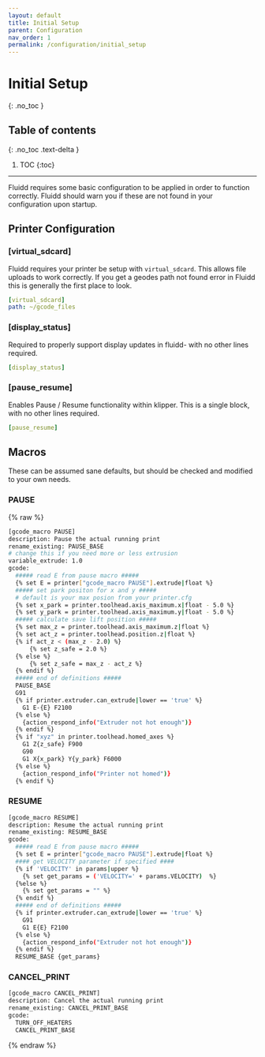 ```yaml
---
layout: default
title: Initial Setup
parent: Configuration
nav_order: 1
permalink: /configuration/initial_setup
---
```


# Initial Setup
{: .no_toc }

## Table of contents
{: .no_toc .text-delta }

1. TOC
{:toc}

---

Fluidd requires some basic configuration to be applied in order to function
correctly. Fluidd should warn you if these are not found in your configuration
upon startup.

## Printer Configuration

### [virtual_sdcard]

Fluidd requires your printer be setup with `virtual_sdcard`. This allows
file uploads to work correctly. If you get a geodes path not found error in
Fluidd this is generally the first place to look.

```yaml
[virtual_sdcard]
path: ~/gcode_files
```

### [display_status]

Required to properly support display updates in fluidd- with no other lines required.

```yaml
[display_status]
```

### [pause_resume]

Enables Pause / Resume functionality within klipper. This is a single block, with no other lines required.

```yaml
[pause_resume]
```

## Macros

These can be assumed sane defaults, but should be checked and modified to your own needs.

### PAUSE

{% raw %}

```sh
[gcode_macro PAUSE]
description: Pause the actual running print
rename_existing: PAUSE_BASE
# change this if you need more or less extrusion
variable_extrude: 1.0
gcode:
  ##### read E from pause macro #####
  {% set E = printer["gcode_macro PAUSE"].extrude|float %}
  ##### set park positon for x and y #####
  # default is your max posion from your printer.cfg
  {% set x_park = printer.toolhead.axis_maximum.x|float - 5.0 %}
  {% set y_park = printer.toolhead.axis_maximum.y|float - 5.0 %}
  ##### calculate save lift position #####
  {% set max_z = printer.toolhead.axis_maximum.z|float %}
  {% set act_z = printer.toolhead.position.z|float %}
  {% if act_z < (max_z - 2.0) %}
      {% set z_safe = 2.0 %}
  {% else %}
      {% set z_safe = max_z - act_z %}
  {% endif %}
  ##### end of definitions #####
  PAUSE_BASE
  G91
  {% if printer.extruder.can_extrude|lower == 'true' %}
    G1 E-{E} F2100
  {% else %}
    {action_respond_info("Extruder not hot enough")}
  {% endif %}
  {% if "xyz" in printer.toolhead.homed_axes %}
    G1 Z{z_safe} F900
    G90
    G1 X{x_park} Y{y_park} F6000
  {% else %}
    {action_respond_info("Printer not homed")}
  {% endif %} 
```

### RESUME

```sh
[gcode_macro RESUME]
description: Resume the actual running print
rename_existing: RESUME_BASE
gcode:
  ##### read E from pause macro #####
  {% set E = printer["gcode_macro PAUSE"].extrude|float %}
  #### get VELOCITY parameter if specified ####
  {% if 'VELOCITY' in params|upper %}
    {% set get_params = ('VELOCITY=' + params.VELOCITY)  %}
  {%else %}
    {% set get_params = "" %}
  {% endif %}
  ##### end of definitions #####
  {% if printer.extruder.can_extrude|lower == 'true' %}
    G91
    G1 E{E} F2100
  {% else %}
    {action_respond_info("Extruder not hot enough")}
  {% endif %}  
  RESUME_BASE {get_params}
```

### CANCEL_PRINT

```sh
[gcode_macro CANCEL_PRINT]
description: Cancel the actual running print
rename_existing: CANCEL_PRINT_BASE
gcode:
  TURN_OFF_HEATERS
  CANCEL_PRINT_BASE
```

{% endraw %}
